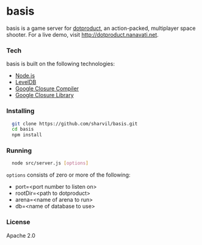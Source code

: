 # basis

basis is a game server for [dotproduct](http://github.com/sharvil/dotproduct), an action-packed,
multiplayer space shooter. For a live demo, visit http://dotproduct.nanavati.net.

### Tech
basis is built on the following technologies:

 * [Node.js](http://www.nodejs.org)
 * [LevelDB](https://github.com/google/leveldb)
 * [Google Closure Compiler](https://developers.google.com/closure/compiler/)
 * [Google Closure Library](https://developers.google.com/closure/library/)

### Installing

```bash
  git clone https://github.com/sharvil/basis.git
  cd basis
  npm install
```

### Running
```bash
  node src/server.js [options]
```

`options` consists of zero or more of the following:

 * port=&lt;port number to listen on&gt;
 * rootDir=&lt;path to dotproduct&gt;
 * arena=&lt;name of arena to run&gt;
 * db=&lt;name of database to use&gt;

### License
Apache 2.0
